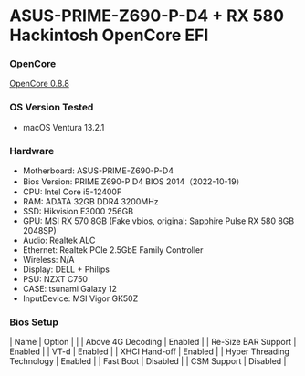 # ASUS-PRIME-Z690-P-D4 + RX 580 Hackintosh OpenCore EFI

### OpenCore

[OpenCore 0.8.8](https://github.com/acidanthera/OpenCorePkg)

### OS Version Tested

- macOS Ventura 13.2.1

### Hardware

- Motherboard: ASUS-PRIME-Z690-P-D4
- Bios Version: PRIME Z690-P D4 BIOS 2014（2022-10-19）
- CPU: Intel Core i5-12400F
- RAM: ADATA 32GB DDR4 3200MHz
- SSD: Hikvision E3000 256GB
- GPU: MSI RX 570 8GB (Fake vbios, original: Sapphire Pulse RX 580 8GB 2048SP)
- Audio: Realtek ALC
- Ethernet: Realtek PCle 2.5GbE Family Controller
- Wireless: N/A
- Display: DELL + Philips
- PSU: NZXT C750
- CASE: tsunami Galaxy 12
- InputDevice: MSI Vigor GK50Z

### Bios Setup

| Name | Option | |
| Above 4G Decoding | Enabled |
| Re-Size BAR Support | Enabled |
| VT-d | Enabled |
| XHCI Hand-off | Enabled  |
| Hyper Threading Technology | Enabled |
| Fast Boot | Disabled  |
| CSM Support | Disabled  |